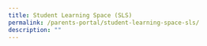 ```yaml
---
title: Student Learning Space (SLS)
permalink: /parents-portal/student-learning-space-sls/
description: ""
---
```

